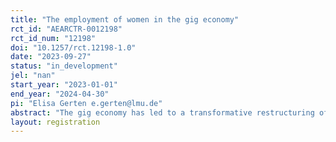 ```yaml
---
title: "The employment of women in the gig economy"
rct_id: "AEARCTR-0012198"
rct_id_num: "12198"
doi: "10.1257/rct.12198-1.0"
date: "2023-09-27"
status: "in_development"
jel: "nan"
start_year: "2023-01-01"
end_year: "2024-04-30"
pi: "Elisa Gerten e.gerten@lmu.de"
abstract: "The gig economy has led to a transformative restructuring of work organization, providing individuals with unprecedented autonomy in shaping their careers. Amidst this evolving online world of work, the exploration of women’s participation in the gig economy has become an indispensable research domain, seeking to comprehend their broader engagement in the labor market. This study aims to delve into the underlying motives that influence women’s choices to opt for the online labor market (OLM) in conjunction with or as an alternative to the traditional labor market (TLM), with a specific focus on the significance women place on temporal flexibility. Particularly, this research seeks to analyze the value of temporal flexibility and the extent to which women are willing to forgo it in favor of higher pay, effectively examining their inclination to exchange short-term benefits for long-term gains. The results of this study provide valuable insights into the factors influencing women’s sustained participation in the labor market, specifically within the realm of the OLM"
layout: registration
---
```


